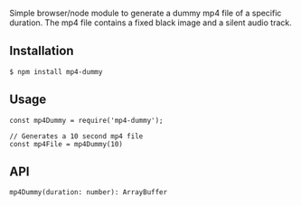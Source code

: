 Simple browser/node module to generate a dummy mp4 file of a specific duration. The mp4 file contains a fixed black image and a silent audio track.

## Installation
    $ npm install mp4-dummy

## Usage
    const mp4Dummy = require('mp4-dummy');

	// Generates a 10 second mp4 file
	const mp4File = mp4Dummy(10)

## API
    mp4Dummy(duration: number): ArrayBuffer